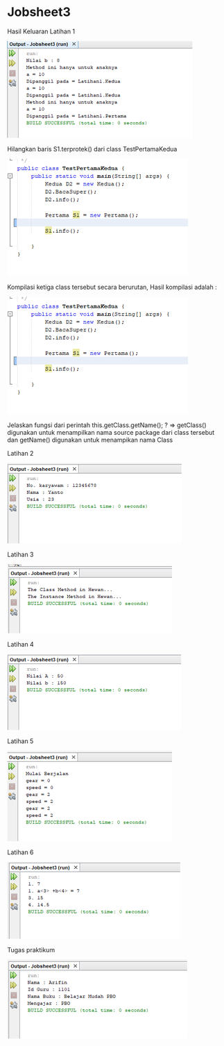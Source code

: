 # Jobsheet3

Hasil Keluaran Latihan 1

![alt text](https://github.com/faarrelll/Jobsheet3/blob/master/Latihan1.PNG)

Hilangkan baris S1.terprotek() dari class TestPertamaKedua

![alt text](https://github.com/faarrelll/Jobsheet3/blob/master/b.PNG)

Kompilasi ketiga class tersebut secara berurutan, Hasil kompilasi adalah :

![alt text](https://github.com/faarrelll/Jobsheet3/blob/master/b.PNG)

Jelaskan fungsi dari perintah this.getClass.getName(); ?
=> getClass() digunakan untuk menampilkan nama source package dari class tersebut dan getName() digunakan untuk menampikan nama Class

Latihan 2

![alt text](https://github.com/faarrelll/Jobsheet3/blob/master/Latihan2.PNG)

Latihan 3

![alt text](https://github.com/faarrelll/Jobsheet3/blob/master/Latihan3.PNG)

Latihan 4

![alt text](https://github.com/faarrelll/Jobsheet3/blob/master/Latihan4.PNG)

Latihan 5

![alt text](https://github.com/faarrelll/Jobsheet3/blob/master/Latihan5.PNG)

Latihan 6

![alt text](https://github.com/faarrelll/Jobsheet3/blob/master/Latihan6.PNG)

Tugas praktikum

![alt text](https://github.com/faarrelll/Jobsheet3/blob/master/Tugas%20Praktikum.PNG)
